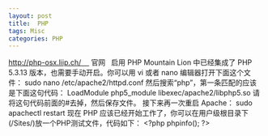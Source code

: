 ```yaml
---
layout: post
title:  PHP
tags: Misc
categories: PHP
---
```



http://php-osx.liip.ch/     官网
 
启用 PHP
Mountain Lion 中已经集成了 PHP 5.3.13 版本，也需要手动开启。你可以用 vi 或者 nano 编辑器打开下面这个文件：
sudo nano /etc/apache2/httpd.conf
然后搜索“php”，第一条匹配的应该是下面这句代码：
LoadModule php5\_module libexec/apache2/libphp5.so
请将这句代码前面的#去掉，然后保存文件。
接下来再一次重启 Apache：
sudo apachectl restart
现在 PHP 应该已经开始工作了，你可以在用户级根目录下(/Sites/)放一个PHP测试文件，代码如下：
\<?php phpinfo(); ?\>
 
 









